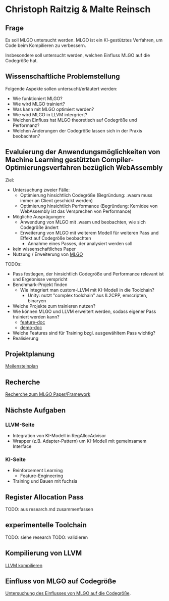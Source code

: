 # Christoph Raitzig & Malte Reinsch #

## Frage ##

Es soll MLGO untersucht werden. MLGO ist ein KI-gestütztes Verfahren, um Code beim Kompilieren zu verbessern.

Insbesondere soll untersucht werden, welchen Einfluss MLGO auf die Codegröße hat.

## Wissenschaftliche Problemstellung ##

Folgende Aspekte sollen untersucht/erläutert werden:

- Wie funktioniert MLGO?
- Wie wird MLGO trainiert?
- Was kann mit MLGO optimiert werden?
- Wie wird MLGO in LLVM intergriert?
- Welchen Einfluss hat MLGO theoretisch auf Codegröße und Performanz?
- Welchen Änderungen der Codegröße lassen sich in der Praxis beobachten?

## Evaluierung der Anwendungsmöglichkeiten von Machine Learning gestützten Compiler-Optimierungsverfahren bezüglich WebAssembly ##

Ziel:
- Untersuchung zweier Fälle:
	- Optimierung hinsichtlich Codegröße (Begründung: .wasm muss immer an Client geschickt werden)
	- Optimierung hinsichtlich Performance (Begründung: Kernidee von WebAssembly ist das Versprechen von Performance)
- Mögliche Ausprägungen:
	- Anwendung von MLGO mit .wasm und beobachten, wie sich Codegröße ändert
	- Erweiterung von MLGO mit weiterem Modell für weiteren Pass
	und Effekt auf Codegröße beobachten
		- Annahme eines Passes, der analysiert werden soll
- kein wissenschaftliches Paper
- Nutzung / Erweiterung von [MLGO](https://arxiv.org/pdf/2101.04808.pdf)

TODOs:
- Pass festlegen, der hinsichtlich Codegröße und Performance relevant ist und Ergebnisse verspricht
- Benchmark-Projekt finden
	- Wie integriert man custom-LLVM mit KI-Modell in die Toolchain?
		- Unity: nutzt "complex toolchain" aus IL2CPP, emscripten, binaryen
- Welche Projekte zum trainieren nutzen?
- Wie können MLGO und LLVM erweitert werden, sodass eigener Pass trainiert werden kann?
	- [feature-doc](https://github.com/google/ml-compiler-opt/blob/main/docs/adding_features.md)
	- [demo-doc](https://github.com/google/ml-compiler-opt/blob/main/docs/demo/demo.md)
- Welche Features sind für Training bzgl. ausgewähltem Pass wichtig?
- Realisierung

## Projektplanung ##

[Meilensteinplan](https://crocus-island-7de.notion.site/e698d92cbf0a476d8f044fe727f03ea3?v=29abe0d1019e4d908513bf765bc34eff)

## Recherche ##

[Recherche zum MLGO Paper/Framework](praktikum/reinsch_raitzig/research.md)

## Nächste Aufgaben ##

### LLVM-Seite ###

- Integration von KI-Modell in RegAllocAdvisor
- Wrapper (z.B. Adapter-Pattern) um KI-Modell mit gemeinsamem Interface

### KI-Seite ###

- Reinforcement Learning
	- Feature-Engineering
- Training und Bauen mit fuchsia

## Register Allocation Pass ##

TODO: aus research.md zusammenfassen

## experimentelle Toolchain ##

TODO: siehe research
TODO: validieren

## Kompilierung von LLVM ##

[LLVM kompilieren](praktikum/reinsch_raitzig/llvm-compile.md)

## Einfluss von MLGO auf Codegröße ##

[Untersuchung des Einflusses von MLGO auf die Codegröße](praktikum/reinsch_raitzig/research-binary-size.md).

